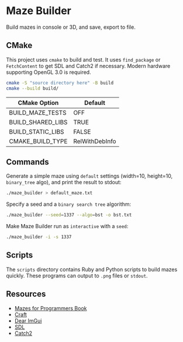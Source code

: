 # Maze Builder

Build mazes in console or 3D, and save, export to file.

## CMake

This project uses `cmake` to build and test. It uses `find_package` or `FetchContent` to get SDL and Catch2 if necessary. Modern hardware supporting OpenGL 3.0 is required.

```sh
cmake -S "source directory here" -B build
cmake --build build/
```

| CMake Option | Default | 
|--------------|---------|
| BUILD_MAZE_TESTS | OFF |
| BUILD_SHARED_LIBS | TRUE |
| BUILD_STATIC_LIBS | FALSE |
| CMAKE_BUILD_TYPE | RelWithDebInfo |

## Commands

Generate a simple maze using `default` settings (width=10, height=10, `binary_tree` algo), and print the result to stdout:
```sh
./maze_builder > default_maze.txt
```

Specify a seed and a `binary search tree` algorithm:
```sh
./maze_builder --seed=1337 --algo=bst -o bst.txt
```

Make Maze Builder run as `interactive` with a `seed`:
```sh
./maze_builder -i -s 1337
```

## Scripts

The `scripts` directory contains Ruby and Python scripts to build mazes quickly.
These programs can output to `.png` files or `stdout`.

## Resources
 - [Mazes for Programmers Book](https://www.jamisbuck.org/mazes/)
 - [Craft](https://github.com/fogleman/Craft)
 - [Dear ImGui](https://github.com/ocornut/imgui)
 - [SDL](https://github.com/libsdl-org/SDL)
 - [Catch2](https://github.com/catchorg/Catch2)
